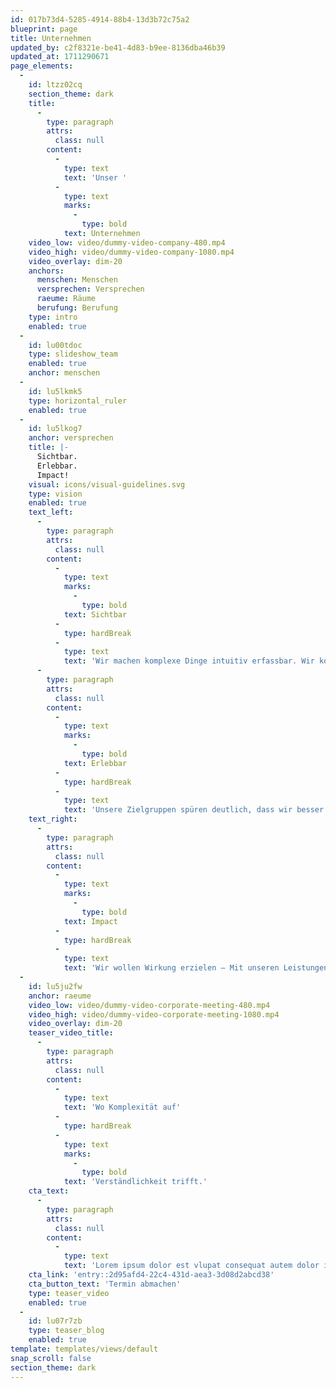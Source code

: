 ```yaml
---
id: 017b73d4-5285-4914-88b4-13d3b72c75a2
blueprint: page
title: Unternehmen
updated_by: c2f8321e-be41-4d83-b9ee-8136dba46b39
updated_at: 1711290671
page_elements:
  -
    id: ltzz02cq
    section_theme: dark
    title:
      -
        type: paragraph
        attrs:
          class: null
        content:
          -
            type: text
            text: 'Unser '
          -
            type: text
            marks:
              -
                type: bold
            text: Unternehmen
    video_low: video/dummy-video-company-480.mp4
    video_high: video/dummy-video-company-1080.mp4
    video_overlay: dim-20
    anchors:
      menschen: Menschen
      versprechen: Versprechen
      raeume: Räume
      berufung: Berufung
    type: intro
    enabled: true
  -
    id: lu00tdoc
    type: slideshow_team
    enabled: true
    anchor: menschen
  -
    id: lu5lkmk5
    type: horizontal_ruler
    enabled: true
  -
    id: lu5lkog7
    anchor: versprechen
    title: |-
      Sichtbar. 
      Erlebbar. 
      Impact!
    visual: icons/visual-guidelines.svg
    type: vision
    enabled: true
    text_left:
      -
        type: paragraph
        attrs:
          class: null
        content:
          -
            type: text
            marks:
              -
                type: bold
            text: Sichtbar
          -
            type: hardBreak
          -
            type: text
            text: 'Wir machen komplexe Dinge intuitiv erfassbar. Wir kommunizieren bewusst, explizit wie implizit.'
      -
        type: paragraph
        attrs:
          class: null
        content:
          -
            type: text
            marks:
              -
                type: bold
            text: Erlebbar
          -
            type: hardBreak
          -
            type: text
            text: 'Unsere Zielgruppen spüren deutlich, dass wir besser zu ihnen passen als andere. Weil wir mehr Nutzen bieten, als unsere Mitbewerber und weil man lieber mit uns zusammenarbeitet. Wir sprechen alle Sinne an. Wir machen verständlich, wecken Emotionen, schaffen Vertrauen. Wir sind viel mehr als unsere Produkte, unsere Mitarbeitenden oder Prozesse.'
    text_right:
      -
        type: paragraph
        attrs:
          class: null
        content:
          -
            type: text
            marks:
              -
                type: bold
            text: Impact
          -
            type: hardBreak
          -
            type: text
            text: 'Wir wollen Wirkung erzielen – Mit unseren Leistungen, mit unserer Firma, mit unserer Kommunikation. Wir definieren genau, bei wem wir wie wirken wollen. Und dort wollen wir die Top of Mind Position erreichen! Wir messen genau, ob wir diese Wirkung erreichen und verbessern uns laufend. Wir arbeiten ständig daran, unsere Wirkung zu verbessern.'
  -
    id: lu5ju2fw
    anchor: raeume
    video_low: video/dummy-video-corporate-meeting-480.mp4
    video_high: video/dummy-video-corporate-meeting-1080.mp4
    video_overlay: dim-20
    teaser_video_title:
      -
        type: paragraph
        attrs:
          class: null
        content:
          -
            type: text
            text: 'Wo Komplexität auf'
          -
            type: hardBreak
          -
            type: text
            marks:
              -
                type: bold
            text: 'Verständlichkeit trifft.'
    cta_text:
      -
        type: paragraph
        attrs:
          class: null
        content:
          -
            type: text
            text: 'Lorem ipsum dolor est vlupat consequat autem dolor ipsum.'
    cta_link: 'entry::2d95afd4-22c4-431d-aea3-3d08d2abcd38'
    cta_button_text: 'Termin abmachen'
    type: teaser_video
    enabled: true
  -
    id: lu07r7zb
    type: teaser_blog
    enabled: true
template: templates/views/default
snap_scroll: false
section_theme: dark
---
```

